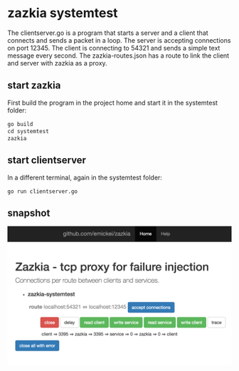 # zazkia systemtest

The clientserver.go is a program that starts a server and a client that connects and sends a packet in a loop.
The server is accepting connections on port 12345.
The client is connecting to 54321 and sends a simple text message every second.
The zazkia-routes.json has a route to link the client and server with zazkia as a proxy.

## start zazkia
First build the program in the project home and start it in the systemtest folder:

    go build
    cd systemtest
    zazkia

## start clientserver
In a different terminal, again in the systemtest folder:

    go run clientserver.go

## snapshot

![systemtest dashboard](./systemtest.png)